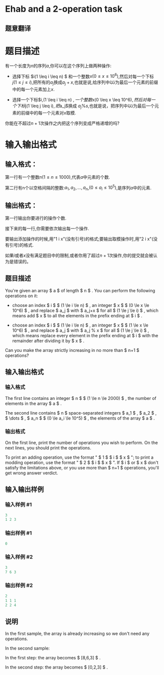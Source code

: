 # Ehab and a 2-operation task

## 题意翻译

# 题目描述

有一个长度为$n$的序列$a$,你可以在这个序列上做两种操作:

+ 选择下标 $i(1 \leq i \leq n) $ 和一个整数$x(0 \leq x \leq 10^6)$,然后对每一个下标$j(1 \leq j \leq i)$,把所有的$a_j$换成$a_j+x$,也就是说,给序列中以$i$为最后一个元素的前缀中的每一个元素加上$x$.

+ 选择一个下标$i,(1 \leq i \leq n) $,一个整数$x(0 \leq x \leq 10^6)$,然后对每一个下标$j(1 \leq j \leq i)$,把$a_j$换成 $a_j \% s$,也就是说，把序列中以$i$为最后一个元素的前缀中的每一个元素对$x$取模.

你能在不超过$n+1$次操作之内把这个序列变成严格递增的吗?

# 输入输出格式

## 输入格式：

第一行有一个整数$n(1\leq n \leq 1000)$,代表$a$中元素的个数.

第二行有n个以空格间隔的整数:$a_1,a_2,...,a_n$,$(0 \leq a_i\leq 10^5)$,是序列$a$中的元素.

## 输出格式：

第一行输出你要进行的操作个数.

接下来的每一行,你需要依次输出每一个操作.

要输出添加操作的时候,用"1 i x"(没有引号)的格式;要输出取模操作时,用"2 i x"(没有引号)的格式.

如果$i$或者$x$没有满足题目中的限制,或者你用了超过$n+1$次操作,你的提交就会被认为是错误的。

## 题目描述

You're given an array $ a $ of length $ n $ . You can perform the following operations on it:

- choose an index $ i $ $ (1 \le i \le n) $ , an integer $ x $ $ (0 \le x \le 10^6) $ , and replace $ a_j $ with $ a_j+x $ for all $ (1 \le j \le i) $ , which means add $ x $ to all the elements in the prefix ending at $ i $ .

- choose an index $ i $ $ (1 \le i \le n) $ , an integer $ x $ $ (1 \le x \le 10^6) $ , and replace $ a_j $ with $ a_j \% x $ for all $ (1 \le j \le i) $ , which means replace every element in the prefix ending at $ i $ with the remainder after dividing it by $ x $ .

Can you make the array strictly increasing in no more than $ n+1 $ operations?

## 输入输出格式

### 输入格式

The first line contains an integer $ n $ $ (1 \le n \le 2000) $ , the number of elements in the array $ a $ .

The second line contains $ n $ space-separated integers $ a_1 $ , $ a_2 $ , $ \dots $ , $ a_n $ $ (0 \le a_i \le 10^5) $ , the elements of the array $ a $ .

### 输出格式

On the first line, print the number of operations you wish to perform. On the next lines, you should print the operations.

To print an adding operation, use the format " $ 1 $ $ i $ $ x $ "; to print a modding operation, use the format " $ 2 $ $ i $ $ x $ ". If $ i $ or $ x $ don't satisfy the limitations above, or you use more than $ n+1 $ operations, you'll get wrong answer verdict.

## 输入输出样例

### 输入样例 #1

```cpp
3
1 2 3

```
### 输出样例 #1

```cpp
0
```


### 输入样例 #2

```cpp
3
7 6 3

```
### 输出样例 #2

```cpp
2
1 1 1
2 2 4

```
## 说明

In the first sample, the array is already increasing so we don't need any operations.

In the second sample:

In the first step: the array becomes $ [8,6,3] $ .

In the second step: the array becomes $ [0,2,3] $ .


